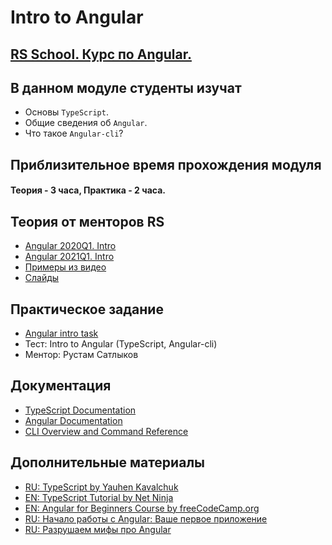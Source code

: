 #  Intro to Angular

## [RS School. Курс по Angular.](../../README-RU.md) 

## В данном модуле студенты изучат

- Основы `TypeScript`.
- Общие сведения об `Angular`.
- Что такое `Angular-cli`?

## Приблизительное время прохождения модуля

#### Теория - 3 часа, Практика - 2 часа.

## Теория от менторов RS

- [Angular 2020Q1. Intro](https://youtu.be/HoUq9xyfCAk)
- [Angular 2021Q1. Intro](https://youtu.be/VeDh-lBCgh0)
- [Примеры из видео](https://github.com/Pulya10c/angular-lectures-2021/tree/master/ts-intro/src)
- [Слайды](https://slides.com/alehserhyienia/angular-intro-typescript)

## Практическое задание

- [Angular intro task](https://github.com/rolling-scopes-school/tasks/blob/master/tasks/angular/intro.md)
- Тест: Intro to Angular (TypeScript, Angular-cli)
- Ментор: Рустам Сатлыков

## Документация

- [TypeScript Documentation](https://www.typescriptlang.org/docs/home.html)
- [Angular Documentation](https://angular.io/docs)
- [CLI Overview and Command Reference](https://cli.angular.io/)

## Дополнительные материалы

- [RU: TypeScript by Yauhen Kavalchuk](https://www.youtube.com/watch?v=MtO76yEYbxA&list=PLNkWIWHIRwMEm1FgiLjHqSky27x5rXvQa)
- [EN: TypeScript Tutorial by Net Ninja](https://www.youtube.com/watch?v=2pZmKW9-I_k&list=PL4cUxeGkcC9gUgr39Q_yD6v-bSyMwKPUI)
- [EN: Angular for Beginners Course by freeCodeCamp.org](https://www.youtube.com/watch?v=3qBXWUpoPHo)
- [RU: Начало работы с Angular: Ваше первое приложение](https://angular24.ru/)
- [RU: Разрушаем мифы про Angular](https://www.youtube.com/watch?v=ZHvQv34WKlk)
